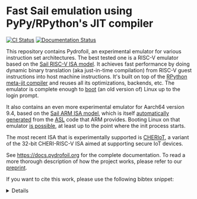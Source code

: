 # Fast Sail emulation using PyPy/RPython's JIT compiler


[![CI Status](https://github.com/pydrofoil/pydrofoil/actions/workflows/pydrofoil.yml/badge.svg)](https://github.com/pydrofoil/pydrofoil/actions/workflows/pydrofoil.yml)
[![Documentation Status](https://readthedocs.org/projects/pydrofoil/badge/?version=latest)](https://docs.pydrofoil.org/en/latest/?badge=latest)

This repository contains Pydrofoil, an experimental emulator for various
instruction set architectures. The best tested one is a RISC-V emulator based
on the [Sail RISC-V ISA model](https://github.com/riscv/sail-riscv). It
achieves fast performance by doing dynamic binary translation (aka just-in-time
compilation) from RISC-V guest instructions into host machine instructions.
It's built on top of the [RPython meta-jit
compiler](https://www3.hhu.de/stups/downloads/pdf/BoCuFiRi09_246.pdf) and
reuses all its optimizations, backends, etc. The emulator is complete enough to
[boot](https://docs.pydrofoil.org/en/latest/using_pydrofoil.html#booting-linux-under-pydrofoil)
(an old version of) Linux up to the login prompt.

It also contains an even more experimental emulator for Aarch64 version 9.4,
based on the [Sail ARM ISA model](https://github.com/rems-project/sail-arm),
which is itself [automatically
generated](https://github.com/rems-project/asl_to_sail) from the
[ASL](https://developer.arm.com/downloads/-/exploration-tools) code that ARM
provides. Booting Linux on that emulator [is
possible](https://docs.pydrofoil.org/en/latest/arm.html#booting-linux), at least
up to the point where the init process starts.

The most recent ISA that is experimentally supported is
[CHERIoT](https://cheriot.org/), a variant of the 32-bit CHERI-RISC-V ISA aimed
at supporting secure IoT devices.

See https://docs.pydrofoil.org for the complete documentation. To read a more
thorough description of how the project works, please refer to our
[preprint](https://arxiv.org/abs/2503.04389).

If you want to cite this work, please use the following bibtex snippet:

<details>

```
@InProceedings{bolztereick_et_al:LIPIcs.ECOOP.2025.3,
  author =	{Bolz-Tereick, CF and Panayi, Luke and McKeogh, Ferdia and Spink, Tom and Berger, Martin},
  title =	{{Pydrofoil: Accelerating Sail-Based Instruction Set Simulators}},
  booktitle =	{39th European Conference on Object-Oriented Programming (ECOOP 2025)},
  pages =	{3:1--3:31},
  series =	{Leibniz International Proceedings in Informatics (LIPIcs)},
  ISBN =	{978-3-95977-373-7},
  ISSN =	{1868-8969},
  year =	{2025},
  volume =	{333},
  editor =	{Aldrich, Jonathan and Silva, Alexandra},
  publisher =	{Schloss Dagstuhl -- Leibniz-Zentrum f{\"u}r Informatik},
  address =	{Dagstuhl, Germany},
  URL =		{https://drops.dagstuhl.de/entities/document/10.4230/LIPIcs.ECOOP.2025.3},
  URN =		{urn:nbn:de:0030-drops-232962},
  doi =		{10.4230/LIPIcs.ECOOP.2025.3},
  annote =	{Keywords: Instruction set architecture, processor, domain-specific language, just-in-time compilation, meta-tracing}
}
```

</details>
